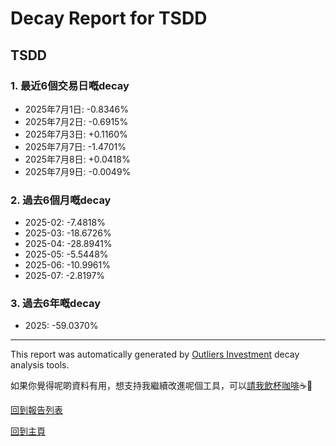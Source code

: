 # Decay Report for TSDD

## TSDD

### 1. 最近6個交易日嘅decay

- 2025年7月1日: -0.8346%
- 2025年7月2日: -0.6915%
- 2025年7月3日: +0.1160%
- 2025年7月7日: -1.4701%
- 2025年7月8日: +0.0418%
- 2025年7月9日: -0.0049%

### 2. 過去6個月嘅decay

- 2025-02: -7.4818%
- 2025-03: -18.6726%
- 2025-04: -28.8941%
- 2025-05: -5.5448%
- 2025-06: -10.9961%
- 2025-07: -2.8197%

### 3. 過去6年嘅decay

- 2025: -59.0370%

------------------------------
This report was automatically generated by [Outliers Investment](https://outliersecon.github.io/Outliers-Investment/) decay analysis tools.

如果你覺得呢啲資料有用，想支持我繼續改進呢個工具，可以[請我飲杯咖啡](https://buymeacoffee.com/outliersecon)☕🙏

[回到報告列表](https://outliersecon.github.io/Outliers-Investment/reports/reports_public)

[回到主頁](https://outliersecon.github.io/Outliers-Investment/)